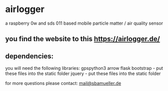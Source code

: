 # airlogger
a raspberry 0w and sds 011 based mobile particle matter / air quality sensor

## you find the website to this https://airlogger.de/

## dependencies:

you will need the following libraries:
gpspython3
arrow
flask
bootstrap - put these files into the static folder
jquery - put these files into the static folder

for more questions please contact: mail@sbamueller.de

